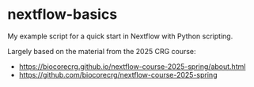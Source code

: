 # nextflow-basics
 My example script for a quick start in Nextflow with Python scripting.

 Largely based on the material from the 2025 CRG course:

- https://biocorecrg.github.io/nextflow-course-2025-spring/about.html
- https://github.com/biocorecrg/nextflow-course-2025-spring

